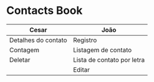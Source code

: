 # Contacts Book

|Cesar              |João                      |
|-------------------|--------------------------|
|Detalhes do contato|Registro                  |
|Contagem           |Listagem de contato       |
|Deletar            |Lista de contato por letra|
|                   |Editar                    |






